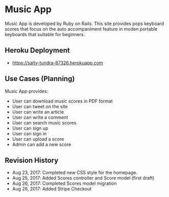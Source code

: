 # Music App
Music App is developed by Ruby on Rails. This site provides pops keyboard scores that focus on the auto accompaniment feature in moden portable keyboards that suitable for beginners.

## Heroku Deployment
* https://salty-tundra-87326.herokuapp.com

## Use Cases (Planning)
Music App provides:
* User can download music scores in PDF format
* User can tweet on the site
* User can write an article
* User can write a comment
* User can search music scores
* User can sign up
* User can sign in
* User can upload a score
* Admin can add a new score

## Revision History
* Aug 23, 2017: Completed new CSS style for the homepage.
* Aug 25, 2017: Added Scores controller and Score model (first draft)
* Aug 26, 2017: Completed Scores model migration
* Aug 26, 2017: Added Stripe Checkout
